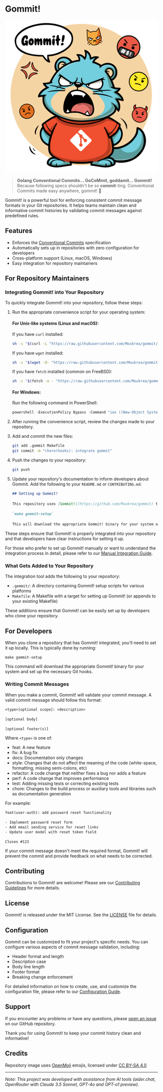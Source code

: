 # Gommit!

<p align="center">
  <img src="gommit.png" alt="Gommit!">
</p>

> **Golang Conventional Commits... GoCoMmit, goddamit... Gommit!**  
Because following specs shouldn't be so **commit**-ting. Conventional Commits made easy anywhere, gommit! 💢 

Gommit! is a powerful tool for enforcing consistent commit message formats in your Git repositories. It helps teams maintain clean and informative commit histories by validating commit messages against predefined rules.

## Features

- Enforces the [Conventional Commits](https://www.conventionalcommits.org/) specification
- Automatically sets up in repositories with zero configuration for developers
- Cross-platform support (Linux, macOS, Windows)
- Easy integration for repository maintainers

## For Repository Maintainers

### Integrating Gommit! into Your Repository

To quickly integrate Gommit! into your repository, follow these steps:

1. Run the appropriate convenience script for your operating system:

   #### For Unix-like systems (Linux and macOS):

   If you have `curl` installed:

   ```bash
   sh -c "$(curl -L "https://raw.githubusercontent.com/Moukrea/gommit/main/integration/integration.sh")"
   ```

   If you have `wget` installed:

   ```bash
   sh -c "$(wget -O- "https://raw.githubusercontent.com/Moukrea/gommit/main/integration/integration.sh")"
   ```

   If you have `fetch` installed (common on FreeBSD):

   ```bash
   sh -c "$(fetch -o - "https://raw.githubusercontent.com/Moukrea/gommit/main/integration/integration.sh")"
   ```

   #### For Windows:

   Run the following command in PowerShell:

   ```powershell
   powershell -ExecutionPolicy Bypass -Command "iex ((New-Object System.Net.WebClient).DownloadString('https://raw.githubusercontent.com/Moukrea/gommit/main/integration/integration.ps1'))"
   ```

2. After running the convenience script, review the changes made to your repository.

3. Add and commit the new files:

   ```bash
   git add .gommit Makefile
   git commit -m "chore(hooks): integrate gommit"
   ```

4. Push the changes to your repository:

   ```bash
   git push
   ```

5. Update your repository's documentation to inform developers about Gommit. Add the following to your `README.md` or `CONTRIBUTING.md`:

   ```markdown
   ## Setting up Gommit!

   This repository uses [Gommit!](https://github.com/Moukrea/gommit) to enforce consistent commit message formats. After cloning the repository, run the following command to set up Gommit:

   `make gommit-setup`

   This will download the appropriate Gommit! binary for your system and set up the necessary Git hooks.
   ```

These steps ensure that Gommit! is properly integrated into your repository and that developers have clear instructions for setting it up.

For those who prefer to set up Gommit! manually or want to understand the integration process in detail, please refer to our [Manual Integration Guide](integration/integration.md).

### What Gets Added to Your Repository

The integration tool adds the following to your repository:

- `.gommit/`: A directory containing Gommit! setup scripts for various platforms
- `Makefile`: A Makefile with a target for setting up Gommit! (or appends to your existing Makefile)

These additions ensure that Gommit! can be easily set up by developers who clone your repository.

## For Developers

When you clone a repository that has Gommit! integrated, you'll need to set it up locally. This is typically done by running:

```
make gommit-setup
```

This command will download the appropriate Gommit! binary for your system and set up the necessary Git hooks.

### Writing Commit Messages

When you make a commit, Gommit! will validate your commit message. A valid commit message should follow this format:

```
<type>[optional scope]: <description>

[optional body]

[optional footer(s)]
```

Where `<type>` is one of:

- feat: A new feature
- fix: A bug fix
- docs: Documentation only changes
- style: Changes that do not affect the meaning of the code (white-space, formatting, missing semi-colons, etc)
- refactor: A code change that neither fixes a bug nor adds a feature
- perf: A code change that improves performance
- test: Adding missing tests or correcting existing tests
- chore: Changes to the build process or auxiliary tools and libraries such as documentation generation

For example:

```
feat(user-auth): add password reset functionality

- Implement password reset form
- Add email sending service for reset links
- Update user model with reset token field

Closes #123
```

If your commit message doesn't meet the required format, Gommit! will prevent the commit and provide feedback on what needs to be corrected.

## Contributing

Contributions to Gommit! are welcome! Please see our [Contributing Guidelines](CONTRIBUTING.md) for more details.

## License

Gommit! is released under the MIT License. See the [LICENSE](LICENSE) file for details.

## Configuration

Gommit can be customized to fit your project's specific needs. You can configure various aspects of commit message validation, including:

- Header format and length
- Description case
- Body line length
- Footer format
- Breaking change enforcement

For detailed information on how to create, use, and customize the configuration file, please refer to our [Configuration Guide](CONFIG.md).

## Support

If you encounter any problems or have any questions, please [open an issue](https://github.com/Moukrea/gommit/issues/new) on our GitHub repository.

Thank you for using Gommit! to keep your commit history clean and informative!

## Credits

Repository image uses [OpenMoji](https://openmoji.org/) emojis, licensed under [CC BY-SA 4.0](https://creativecommons.org/licenses/by-sa/4.0/#)

---
*Note: This project was developed with assistance from AI tools (aider.chat, OpenRouter with Claude 3.5 Sonnet, GPT-4o and GPT-o1 preview).*